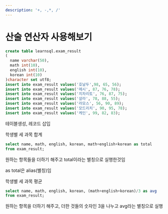 ```yaml
---
description: '+, -,*, /'
---
```


# 산술 연산자 사용해보기

```sql
create table learnsql.exam_result
(
  name varchar(50),
  math int(10),
  english int(10),
  korean int(10)
)character set utf8;
insert into exam_result values('호날두',98, 65, 56);
insert into exam_result values('메시', 87, 76, 78);
insert into exam_result values('치차리토', 76, 87, 75);
insert into exam_result values('살라', 78, 88, 55);
insert into exam_result values('라모스', 56, 90, 89);
insert into exam_result values('모드리치', 90, 95, 78);
insert into exam_result values('케인', 99, 82, 83);
```

테이블생성, 레코드 삽입

학생별 세 과목 합계

```sql
select name, math, english, korean, math+english+korean as total
from exam_result;
```

원하는 항목들을 더하기 해주고 total이라는 별칭으로 실행한것임

as total은 alias\(별칭\)임

학생별 세 과목 평균

```sql
select name, math, english, korean, (math+english+korean)/3 as avg
from exam_result;
```

원하는 항목을 더하기 해주고, 더한 것들의 숫자인 3을 나누고 avg라는 별칭으로 실행  


